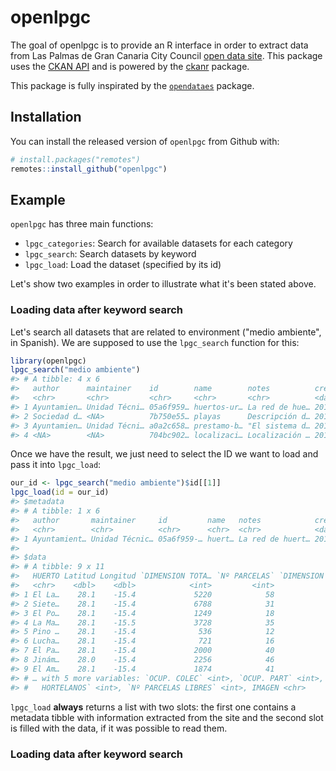 
<!-- README.md is generated from README.Rmd. Please edit that file -->
openlpgc
========

The goal of openlpgc is to provide an R interface in order to extract data from Las Palmas de Gran Canaria City Council [open data site](http://datosabiertos.laspalmasgc.es/). This package uses the [CKAN API](https://docs.ckan.org/en/2.8/contents.html) and is powered by the [ckanr](https://github.com/ropensci/ckanr) package.

This package is fully inspirated by the [`opendataes`](https://github.com/rOpenSpain/opendataes) package.

Installation
------------

You can install the released version of `openlpgc` from Github with:

``` r
# install.packages("remotes")
remotes::install_github("openlpgc")
```

Example
-------

`openlpgc` has three main functions:

-   `lpgc_categories`: Search for available datasets for each category
-   `lpgc_search`: Search datasets by keyword
-   `lpgc_load`: Load the dataset (specified by its id)

Let's show two examples in order to illustrate what it's been stated above.

### Loading data after keyword search

Let's search all datasets that are related to environment ("medio ambiente", in Spanish). We are supposed to use the `lpgc_search` function for this:

``` r
library(openlpgc)
lpgc_search("medio ambiente")
#> # A tibble: 4 x 6
#>   author      maintainer    id        name        notes          created   
#>   <chr>       <chr>         <chr>     <chr>       <chr>          <date>    
#> 1 Ayuntamien… Unidad Técni… 05a6f959… huertos-ur… La red de hue… 2014-09-24
#> 2 Sociedad d… <NA>          7b750e55… playas      Descripción d… 2016-02-26
#> 3 Ayuntamien… Unidad Técni… a0a2c658… prestamo-b… "El sistema d… 2014-09-18
#> 4 <NA>        <NA>          704bc902… localizaci… Localización … 2018-01-11
```

Once we have the result, we just need to select the ID we want to load and pass it into `lpgc_load`:

``` r
our_id <- lpgc_search("medio ambiente")$id[[1]]
lpgc_load(id = our_id)
#> $metadata
#> # A tibble: 1 x 6
#>   author       maintainer     id         name   notes            created   
#>   <chr>        <chr>          <chr>      <chr>  <chr>            <date>    
#> 1 Ayuntamient… Unidad Técnic… 05a6f959-… huert… La red de huert… 2014-09-24
#> 
#> $data
#> # A tibble: 9 x 11
#>   HUERTO Latitud Longitud `DIMENSION TOTA… `Nº PARCELAS` `DIMENSION PARC…
#>   <chr>    <dbl>    <dbl>            <int>         <int>            <int>
#> 1 El La…    28.1    -15.4             5220            58               28
#> 2 Siete…    28.1    -15.4             6788            31               21
#> 3 El Po…    28.1    -15.4             1249            18               21
#> 4 La Ma…    28.1    -15.5             3728            35               27
#> 5 Pino …    28.1    -15.4              536            12               25
#> 6 Lucha…    28.1    -15.4              721            16               23
#> 7 El Pa…    28.1    -15.4             2000            40               25
#> 8 Jinám…    28.0    -15.4             2256            46               30
#> 9 El Am…    28.1    -15.4             1874            41                3
#> # … with 5 more variables: `OCUP. COLEC` <int>, `OCUP. PART` <int>, `Nº
#> #   HORTELANOS` <int>, `Nº PARCELAS LIBRES` <int>, IMAGEN <chr>
```

`lpgc_load` **always** returns a list with two slots: the first one contains a metadata tibble with information extracted from the site and the second slot is filled with the data, if it was possible to read them.

### Loading data after keyword search
